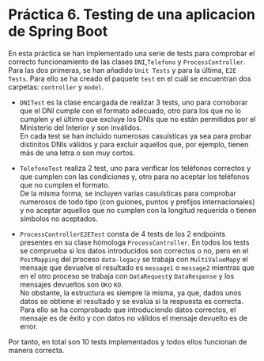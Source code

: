 # Práctica 6. Testing de una aplicacion de Spring Boot

En esta práctica se han implementado una serie de tests para comprobar el correcto funcionamiento de las clases ``DNI``,``Telefono`` y `ProcessController`. Para las dos primeras, se han añadido ``Unit Tests`` y para la última, ``E2E Tests``. Para ello se ha creado el paquete `test` en el cuál se encuentran dos carpetas: ``controller`` y ``model``.

* ``DNITest`` es la clase encargada de realizar 3 tests, uno para corroborar que el DNI cumple con el formato adecuado, otro para los que no lo cumplen y el último que excluye los DNIs que no están permitidos por el Ministerio del Interior y son inválidos. <br> En cada test se han incluido numerosas casuísticas ya sea para probar distinitos DNIs válidos y para excluir aquellos que, por ejemplo, tienen más de una letra o son muy cortos.


* ``TelefonoTest`` realiza 2 test, uno para verificar los teléfonos correctos y que cumplen con las condiciones y, otro para no aceptar los teléfonos que no cumplen el formato. <br> De la misma forma, se incluyen varias casuísticas para comprobar numerosos de todo tipo (con guiones, puntos y prefijos internacionales) y no aceptar aquellos que no cumplen con la longitud requerida o tienen símbolos no aceptados.


* ``ProcessControllerE2ETest`` consta de 4 tests de los 2 endpoints presentes en su clase hómologa ``ProcessController``. En todos los tests se comprueba si los datos introducidos son correctos o no, pero en el ``PostMapping`` del proceso ``data-legacy`` se trabaja con ``MultiValueMap``y el mensaje que devuelve el resultado es ``message1`` o ``message2`` mientras que en el otro proceso se trabaja con ``DataRequest``y ``DataResponse`` y los mensajes devueltos son ``OK``o ``KO``. <br> No obstante, la estructura es siempre la misma, ya que, dados unos datos se obtiene el resultado y se evalúa si la respuesta es correcta. Para ello se ha comprobado que introduciendo datos correctos, el mensaje es de éxito y con datos no válidos el mensaje devuelto es de error.

Por tanto, en total son 10 tests implementados y todos ellos funcionan de manera correcta.
